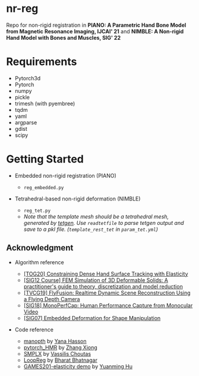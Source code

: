 # nr-reg
Repo for non-rigid registration in **PIANO: A Parametric Hand Bone Model from Magnetic Resonance Imaging, IJCAI' 21** and **NIMBLE: A Non-rigid Hand Model with Bones and Muscles, SIG' 22**

# Requirements
- Pytorch3d
- Pytorch
- numpy
- pickle
- trimesh (with pyembree)
- tqdm
- yaml
- argparse
- gdist
- scipy

# Getting Started
- Embedded non-rigid registration (PIANO)
  - `reg_embedded.py`

- Tetrahedral-based non-rigid deformation (NIMBLE)
  - `reg_tet.py` 
  - *Note that the template mesh should be a tetrahedral mesh, generated by [tetgen](https://github.com/libigl/tetgen). Use `readtetfile` to parse tetgen output and save to a pkl file. (`template_rest_tet` in `param_tet.yml`)*
  


## Acknowledgment
- Algorithm reference
  - [[TOG20] Constraining Dense Hand Surface Tracking with Elasticity](https://research.facebook.com/publications/constraining-dense-hand-surface-tracking-with-elasticity/)
  - [[SIG12 Course] FEM Simulation of 3D Deformable Solids: A practitioner's guide to theory, discretization and model reduction](http://viterbi-web.usc.edu/~jbarbic/femdefo/)
  - [[TVCG19] FlyFusion: Realtime Dynamic Scene Reconstruction Using a Flying Depth Camera](https://ieeexplore.ieee.org/document/8778689)
  - [[SIG18] MonoPerfCap: Human Performance Capture from Monocular Video](https://vcai.mpi-inf.mpg.de/projects/wxu/MonoPerfCap/)
  - [[SIG07] Embedded Deformation for Shape Manipulation](https://people.inf.ethz.ch/~sumnerb/research/embdef/Sumner2007EDF.pdf)


- Code reference
  - [manopth](https://github.com/hassony2/manopth/blob/master/manopth) by [Yana Hasson](https://hassony2.github.io/)
  - [pytorch_HMR](https://github.com/MandyMo/pytorch_HMR) by [Zhang Xiong](https://github.com/MandyMo)
  - [SMPLX](https://github.com/vchoutas/smplx) by [Vassilis Choutas](https://github.com/vchoutas)
  - [LoopReg](https://github.com/bharat-b7/LoopReg) by [Bharat Bhatnagar](https://github.com/bharat-b7)
  - [GAMES201-elasticity demo](https://github.com/taichi-dev/games201/releases/download/lec3/demos.zip) by [Yuanming Hu](https://yuanming.taichi.graphics/)
